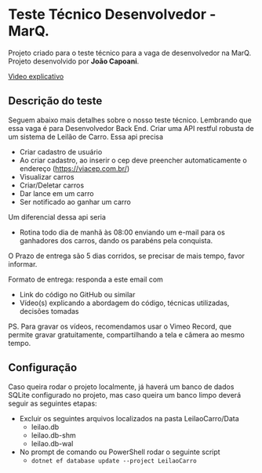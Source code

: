 # Teste Técnico Desenvolvedor - MarQ.
Projeto criado para o teste técnico para a vaga de desenvolvedor na MarQ.
Projeto desenvolvido por **João Capoani**.

[Vìdeo explicativo](https://vimeo.com/1002900444/44871eb73f?share=copy)

## Descrição do teste
Seguem abaixo mais detalhes sobre o nosso teste técnico.
Lembrando que essa vaga é para Desenvolvedor Back End.
Criar uma API restful robusta de um sistema de Leilão de Carro.
Essa api precisa
- Criar cadastro de usuário
- Ao criar cadastro, ao inserir o cep deve preencher automaticamente o endereço (https://viacep.com.br/)
- Visualizar carros
- Criar/Deletar carros
- Dar lance em um carro
- Ser notificado ao ganhar um carro

Um diferencial dessa api seria
- Rotina todo dia de manhã às 08:00 enviando um e-mail para os ganhadores dos
carros, dando os parabéns pela conquista.

O Prazo de entrega são 5 dias corridos, se precisar de mais tempo, favor informar.

Formato de entrega: responda a este email com
- Link do código no GitHub ou similar
- Vídeo(s) explicando a abordagem do código, técnicas utilizadas, decisões
tomadas

PS. Para gravar os vídeos, recomendamos usar o Vimeo Record, que permite gravar
gratuitamente, compartilhando a tela e câmera ao mesmo tempo.

## Configuração
Caso queira rodar o projeto localmente, já haverá um banco de dados SQLite configurado no projeto, mas caso queira um banco limpo deverá seguir as seguintes etapas:
- Excluir os seguintes arquivos localizados na pasta LeilaoCarro/Data
  - leilao.db
  - leilao.db-shm
  - leilao.db-wal
- No prompt de comando ou PowerShell rodar o seguinte script
  - `dotnet ef database update --project LeilaoCarro`
